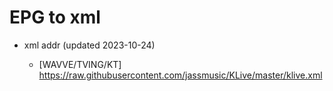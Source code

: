 # EPG to xml

* xml addr (updated 2023-10-24)

  - [WAVVE/TVING/KT]
    https://raw.githubusercontent.com/jassmusic/KLive/master/klive.xml

